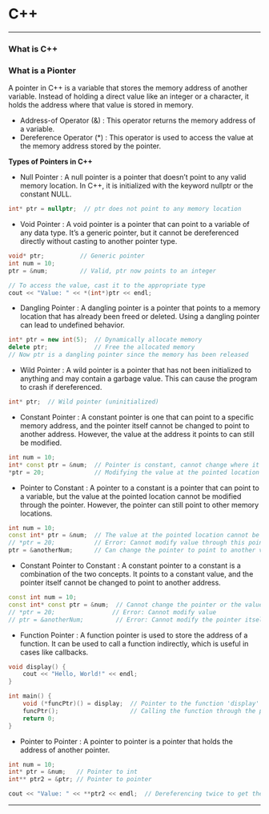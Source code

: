 # C++

---

### What is C++

### What is a Pionter
A pointer in C++ is a variable that stores the memory address of another variable. Instead of holding a direct value like an integer or a character, it holds the address where that value is stored in memory.

- Address-of Operator (&) : This operator returns the memory address of a variable.
- Dereference Operator (*) : This operator is used to access the value at the memory address stored by the pointer.

**Types of Pointers in C++**

- Null Pointer : A null pointer is a pointer that doesn’t point to any valid memory location. In C++, it is initialized with the keyword nullptr or the constant NULL.
```c++
int* ptr = nullptr;  // ptr does not point to any memory location
```

- Void Pointer : A void pointer is a pointer that can point to a variable of any data type. It’s a generic pointer, but it cannot be dereferenced directly without casting to another pointer type.
```c++
void* ptr;          // Generic pointer
int num = 10;
ptr = &num;         // Valid, ptr now points to an integer

// To access the value, cast it to the appropriate type
cout << "Value: " << *(int*)ptr << endl;
```

- Dangling Pointer : A dangling pointer is a pointer that points to a memory location that has already been freed or deleted. Using a dangling pointer can lead to undefined behavior.
```c++
int* ptr = new int(5);  // Dynamically allocate memory
delete ptr;             // Free the allocated memory
// Now ptr is a dangling pointer since the memory has been released
```

- Wild Pointer : A wild pointer is a pointer that has not been initialized to anything and may contain a garbage value. This can cause the program to crash if dereferenced.
```c++
int* ptr;  // Wild pointer (uninitialized)
```

- Constant Pointer : A constant pointer is one that can point to a specific memory address, and the pointer itself cannot be changed to point to another address. However, the value at the address it points to can still be modified.
```c++
int num = 10;
int* const ptr = &num;  // Pointer is constant, cannot change where it points
*ptr = 20;              // Modifying the value at the pointed location
```

- Pointer to Constant : A pointer to a constant is a pointer that can point to a variable, but the value at the pointed location cannot be modified through the pointer. However, the pointer can still point to other memory locations.
```c++
int num = 10;
const int* ptr = &num;  // The value at the pointed location cannot be modified
// *ptr = 20;           // Error: Cannot modify value through this pointer
ptr = &anotherNum;      // Can change the pointer to point to another variable
```

- Constant Pointer to Constant : A constant pointer to a constant is a combination of the two concepts. It points to a constant value, and the pointer itself cannot be changed to point to another address.
```c++
const int num = 10;
const int* const ptr = &num;  // Cannot change the pointer or the value
// *ptr = 20;                // Error: Cannot modify value
// ptr = &anotherNum;         // Error: Cannot modify the pointer itself
```

- Function Pointer : A function pointer is used to store the address of a function. It can be used to call a function indirectly, which is useful in cases like callbacks.
```c++
void display() {
    cout << "Hello, World!" << endl;
}

int main() {
    void (*funcPtr)() = display;  // Pointer to the function 'display'
    funcPtr();                    // Calling the function through the pointer
    return 0;
}
```

- Pointer to Pointer : A pointer to pointer is a pointer that holds the address of another pointer.
```c++
int num = 10;
int* ptr = &num;   // Pointer to int
int** ptr2 = &ptr; // Pointer to pointer

cout << "Value: " << **ptr2 << endl;  // Dereferencing twice to get the value of num
```












---
